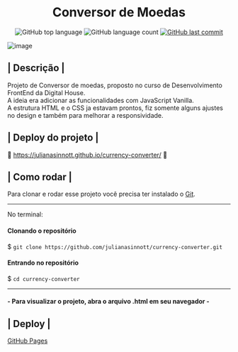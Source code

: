 <h1 align=center> Conversor de Moedas </h1>

<p align="center">
  <img alt="GitHub top language" src="https://img.shields.io/github/languages/top/julianasinnott/currency-converter.svg?color=c0392b">

  <img alt="GitHub language count" src="https://img.shields.io/github/languages/count/julianasinnott/currency-converter.svg?color=f39c12">
  
  <a href="https://github.com/julianasinnott/currency-converter/commits/main">
    <img alt="GitHub last commit" src="https://img.shields.io/github/last-commit/julianasinnott/currency-converter.svg?color=c0392b">
  </a>
</p>

![image](https://user-images.githubusercontent.com/100887684/181596737-49799d03-c152-4a7f-8654-cbd8b4d2e7ba.png)


## | Descrição |

Projeto de Conversor de moedas, proposto no curso de Desenvolvimento FrontEnd da Digital House. <br>
A ideia era adicionar as funcionalidades com JavaScript Vanilla. <br>
A estrutura HTML e o CSS ja estavam prontos, fiz somente alguns ajustes no design e também para melhorar a responsividade.

## | Deploy do projeto |

🔗 https://julianasinnott.github.io/currency-converter/ 🔗

## | Como rodar |

Para clonar e rodar esse projeto você precisa ter instalado o [Git](https://git-scm.com/). 

<hr>

No terminal:

#### Clonando o repositório
$ `git clone https://github.com/julianasinnott/currency-converter.git`

#### Entrando no repositório
$ `cd currency-converter`

<hr>

#### - Para visualizar o projeto, abra o arquivo .html em seu navegador -

## | Deploy |

[GitHub Pages](https://pages.github.com/)
